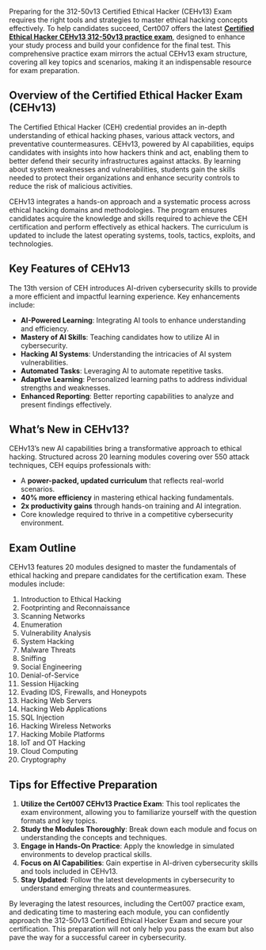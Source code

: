 Preparing for the 312-50v13 Certified Ethical Hacker (CEHv13) Exam requires the right tools and strategies to master ethical hacking concepts effectively. To help candidates succeed, Cert007 offers the latest [**Certified Ethical Hacker CEHv13 312-50v13 practice exam**](https://www.cert007.com/exam/312-50v13/), designed to enhance your study process and build your confidence for the final test. This comprehensive practice exam mirrors the actual CEHv13 exam structure, covering all key topics and scenarios, making it an indispensable resource for exam preparation.

## Overview of the Certified Ethical Hacker Exam (CEHv13)

The Certified Ethical Hacker (CEH) credential provides an in-depth understanding of ethical hacking phases, various attack vectors, and preventative countermeasures. CEHv13, powered by AI capabilities, equips candidates with insights into how hackers think and act, enabling them to better defend their security infrastructures against attacks. By learning about system weaknesses and vulnerabilities, students gain the skills needed to protect their organizations and enhance security controls to reduce the risk of malicious activities.

CEHv13 integrates a hands-on approach and a systematic process across ethical hacking domains and methodologies. The program ensures candidates acquire the knowledge and skills required to achieve the CEH certification and perform effectively as ethical hackers. The curriculum is updated to include the latest operating systems, tools, tactics, exploits, and technologies.

## Key Features of CEHv13

The 13th version of CEH introduces AI-driven cybersecurity skills to provide a more efficient and impactful learning experience. Key enhancements include:

- **AI-Powered Learning**: Integrating AI tools to enhance understanding and efficiency.
- **Mastery of AI Skills**: Teaching candidates how to utilize AI in cybersecurity.
- **Hacking AI Systems**: Understanding the intricacies of AI system vulnerabilities.
- **Automated Tasks**: Leveraging AI to automate repetitive tasks.
- **Adaptive Learning**: Personalized learning paths to address individual strengths and weaknesses.
- **Enhanced Reporting**: Better reporting capabilities to analyze and present findings effectively.

## What’s New in CEHv13?

CEHv13’s new AI capabilities bring a transformative approach to ethical hacking. Structured across 20 learning modules covering over 550 attack techniques, CEH equips professionals with:

- A **power-packed, updated curriculum** that reflects real-world scenarios.
- **40% more efficiency** in mastering ethical hacking fundamentals.
- **2x productivity gains** through hands-on training and AI integration.
- Core knowledge required to thrive in a competitive cybersecurity environment.

## Exam Outline

CEHv13 features 20 modules designed to master the fundamentals of ethical hacking and prepare candidates for the certification exam. These modules include:

1. Introduction to Ethical Hacking
2. Footprinting and Reconnaissance
3. Scanning Networks
4. Enumeration
5. Vulnerability Analysis
6. System Hacking
7. Malware Threats
8. Sniffing
9. Social Engineering
10. Denial-of-Service
11. Session Hijacking
12. Evading IDS, Firewalls, and Honeypots
13. Hacking Web Servers
14. Hacking Web Applications
15. SQL Injection
16. Hacking Wireless Networks
17. Hacking Mobile Platforms
18. IoT and OT Hacking
19. Cloud Computing
20. Cryptography

## Tips for Effective Preparation

1. **Utilize the Cert007 CEHv13 Practice Exam**: This tool replicates the exam environment, allowing you to familiarize yourself with the question formats and key topics.
2. **Study the Modules Thoroughly**: Break down each module and focus on understanding the concepts and techniques.
3. **Engage in Hands-On Practice**: Apply the knowledge in simulated environments to develop practical skills.
4. **Focus on AI Capabilities**: Gain expertise in AI-driven cybersecurity skills and tools included in CEHv13.
5. **Stay Updated**: Follow the latest developments in cybersecurity to understand emerging threats and countermeasures.

By leveraging the latest resources, including the Cert007 practice exam, and dedicating time to mastering each module, you can confidently approach the 312-50v13 Certified Ethical Hacker Exam and secure your certification. This preparation will not only help you pass the exam but also pave the way for a successful career in cybersecurity.
